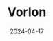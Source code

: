 ---  
layout: startup_page  
title: "Vorlon"  
id: "vorlonsecurity.com"  
permalink: "/vorlonvorlonsecurity.com04172024/"  
website: "https://www.vorlonsecurity.com"  
funding_round: "Series A"  
funding_amount: "$15.7M"  
investors: "Accel, Shield Capital, Demisto co-founders Slavik Markovich, Rishi Bhargava, Dan Sarel and Guy Rinat, Nir Polak, Paul Cheesbrough"  
about: "Vorlon is a cybersecurity startup that helps businesses protect their data from API abuse. Its platform analyzes network traffic to detect and remediate potential API vulnerabilities in real time, providing actionable insights and notifications to users. Vorlon uses AI to map API communications and offers an AI chatbot for easy access to security information."  
markets: "Cybersecurity, SaaS security, SSPM, NHI security, Detection and Response, SaaS Security Posture Management, Secrets management, DFIR, Breach Response, Third-party API security, and Agentic AI security"  
hq: "Mountain View, California, United States"  
founded_year: "2022"  
linkedin: "https://www.linkedin.com/company/vorlon"  
twitter: "https://twitter.com/vorlonsecurity"  
instagram: ""  
facebook: ""  
crunchbase: "https://www.crunchbase.com/organization/vorlon"  
pitchbook: "https://pitchbook.com/profiles/company/539996-14"  

date_display: "17-Apr-2024"  
date: "2024-04-17"

# SEO Optimization  
meta_title: "Vorlon - Series A Funding ($15.7M)"  
meta_description: "Vorlon, Vorlon is a cybersecurity startup that helps businesses protect their data from API abuse. Its platform analyzes network traffic to detect and remedia..."  
meta_keywords: "Vorlon, Cybersecurity, SaaS security, SSPM, NHI security, Detection and Response, SaaS Security Posture Management, Secrets management, DFIR, Breach Response, Third-party API security, and Agentic AI security, Series A funding"  
canonical_url: "https://startup.projectstartups.com/vorlonvorlonsecurity.com04172024/"  
---